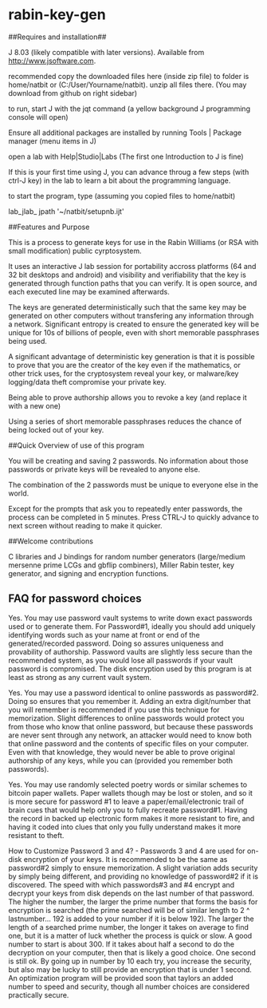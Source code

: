 rabin-key-gen
=============

##Requires and installation##

J 8.03 (likely compatible with later versions).  Available from http://www.jsoftware.com.

recommended copy the downloaded files here (inside zip file) to folder is home/natbit or (C:/User/Yourname/natbit).  unzip all files there.  (You may download from github on right sidebar)

to run, start J with the jqt command (a yellow background J programming console will open)

Ensure all additional packages are installed by running Tools | Package manager (menu items in J)

open a lab with Help|Studio|Labs (The first one Introduction to J is fine)

If this is your first time using J, you can advance throug a few steps (with ctrl-J key) in the lab to learn a bit about the programming language.

to start the program, type (assuming you copied files to home/natbit)

lab_jlab_ jpath '~/natbit/setupnb.ijt'

##Features and Purpose

This is a process to generate keys for use in the Rabin Williams (or RSA with small modification) public cyrptosystem.

It uses an interactive J lab session for portability accross platforms (64 and 32 bit desktops and android) and visibility and verifiability that the key is generated through function paths that you can verify.  It is open source, and each executed line may be examined afterwards.

The keys are generated deterministically such that the same key may be generated on other computers without transfering any information through a network.  Significant entropy is created to ensure the generated key will be unique for 10s of billions of people, even with short memorable passphrases being used.

A significant advantage of deterministic key generation is that it is possible to prove that you are the creator of the key even if the mathematics, or other trick uses, for the cryptosystem reveal your key, or malware/key logging/data theft compromise your private key.  

Being able to prove authorship allows you to revoke a key (and replace it with a new one)

Using a series of short memorable passphrases reduces the chance of being locked out of your key.

##Quick Overview of use of this program

You will be creating and saving 2 passwords.  No information about those passwords or private keys will be revealed to anyone else.  

The combination of the 2 passwords must be unique to everyone else in the world.

Except for the prompts that ask you to repeatedly enter passwords, the process can be completed in 5 minutes.  Press CTRL-J to quickly advance to next screen without reading to make it quicker.

##Welcome contributions

C libraries and J bindings for random number generators (large/medium mersenne prime LCGs and gbflip combiners), Miller Rabin tester, key generator, and signing and encryption functions.

## FAQ for password choices

Yes.  You may use password vault systems to write down exact passwords used or to generate them.  For Password#1, ideally you should add uniquely identifying words such as your name at front or end of the generated/recorded password.  Doing so assures uniqueness and provability of authorship.  Password vaults are slightly less secure than the recommended system, as you would lose all passwords if your vault password is compromised.  The disk encryption used by this program is at least as strong as any current vault system.

Yes.  You may use a password identical to online passwords as password#2.  Doing so ensures that you remember it.  Adding an extra digit/number that you will remember is recommended if you use this technique for memorization.  Slight differences to online passwords would protect you from those who know that online password, but because these passwords are never sent through any network, an attacker would need to know both that online password and the contents of specific files on your computer.  Even with that knowledge, they would never be able to prove original authorship of any keys, while you can (provided you remember both passwords).

Yes.  You may use randomly selected poetry words or similar schemes to bitcoin paper wallets.  Paper wallets though may be lost or stolen, and so it is more secure for password #1 to leave a paper/email/electronic trail of brain cues that would help only you to fully recreate password#1.  Having the record in backed up electronic form makes it more resistant to fire, and having it coded into clues that only you fully understand makes it more resistant to theft.

How to Customize Password 3 and 4? - Passwords 3 and 4 are used for on-disk encryption of your keys.  It is recommended to be the same as password#2 simply to ensure memorization.  A slight variation adds security by simply being different, and providing no knowledge of password#2 if it is discovered.  The speed with which passwords#3 and #4 encrypt and decrypt your keys from disk depends on the last number of that password.  The higher the number, the larger the prime number that forms the basis for encryption is searched (the prime searched will be of similar length to  2 ^ lastnumber... 192 is added to your number if it is below 192).  The larger the length of a searched prime number, the longer it takes on average to find one, but it is a matter of luck whether the process is quick or slow.  A good number to start is about 300.  If it takes about half a second to do the decryption on your computer, then that is likely a good choice.  One second is still ok.  By going up in number by 10 each try, you increase the security, but also may be lucky to still provide an encryption that is under 1 second.  An optimization program will be provided soon that taylors an added number to speed and security, though all number choices are considered practically secure.
